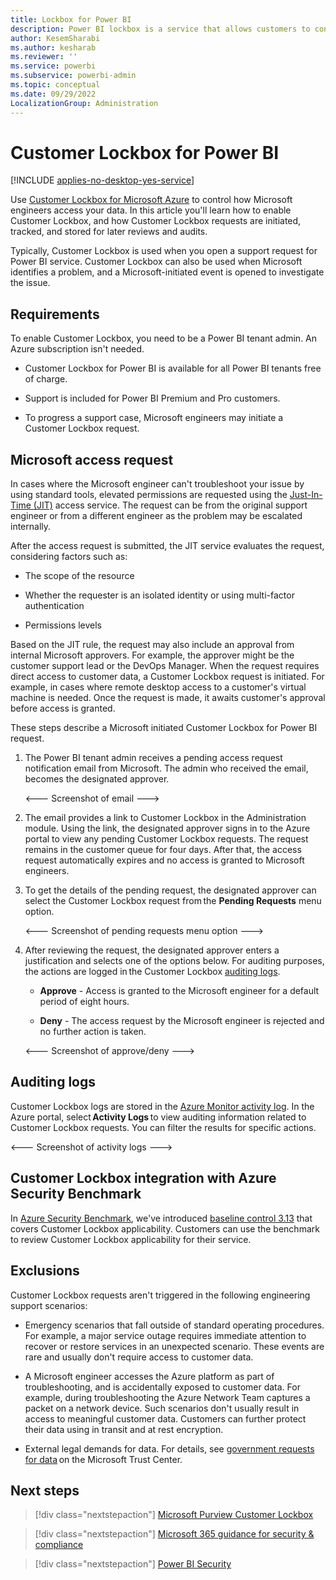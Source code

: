 ```yaml
---
title: Lockbox for Power BI
description: Power BI lockbox is a service that allows customers to control how Microsoft engineers access their data.
author: KesemSharabi
ms.author: kesharab
ms.reviewer: ''
ms.service: powerbi
ms.subservice: powerbi-admin
ms.topic: conceptual
ms.date: 09/29/2022
LocalizationGroup: Administration
---
```


# Customer Lockbox for Power BI

[!INCLUDE [applies-no-desktop-yes-service](../includes/applies-no-desktop-yes-service.md)]

Use [Customer Lockbox for Microsoft Azure](/azure/security/fundamentals/customer-lockbox-overview) to control how Microsoft engineers access your data. In this article you'll learn how to enable Customer Lockbox, and how Customer Lockbox requests are initiated, tracked, and stored for later reviews and audits.

Typically, Customer Lockbox is used when you open a support request for Power BI service. Customer Lockbox can also be used when Microsoft identifies a problem, and a Microsoft-initiated event is opened to investigate the issue.

## Requirements

To enable Customer Lockbox, you need to be a Power BI tenant admin. An Azure subscription isn't needed.

* Customer Lockbox for Power BI is available for all Power BI tenants free of charge.

* Support is included for Power BI Premium and Pro customers.

* To progress a support case, Microsoft engineers may initiate a Customer Lockbox request.

## Microsoft access request

In cases where the Microsoft engineer can't troubleshoot your issue by using standard tools, elevated permissions are requested using the [Just-In-Time (JIT)](/azure/azure-resource-manager/managed-applications/request-just-in-time-access) access service. The request can be from the original support engineer or from a different engineer as the problem may be escalated internally.

After the access request is submitted, the JIT service evaluates the request, considering factors such as:

* The scope of the resource

* Whether the requester is an isolated identity or using multi-factor authentication

* Permissions levels

Based on the JIT rule, the request may also include an approval from internal Microsoft approvers. For example, the approver might be the customer support lead or the DevOps Manager. When the request requires direct access to customer data, a Customer Lockbox request is initiated. For example, in cases where remote desktop access to a customer's virtual machine is needed. Once the request is made, it awaits customer's approval before access is granted.

These steps describe a Microsoft initiated Customer Lockbox for Power BI request.

1. The Power BI tenant admin receives a pending access request notification email from Microsoft. The admin who received the email, becomes the designated approver.

    <--- Screenshot of email --->

2. The email provides a link to Customer Lockbox in the Administration module. Using the link, the designated approver signs in to the Azure portal to view any pending Customer Lockbox requests. The request remains in the customer queue for four days. After that, the access request automatically expires and no access is granted to Microsoft engineers.

3. To get the details of the pending request, the designated approver can select the Customer Lockbox request from the **Pending Requests** menu option.

    <--- Screenshot of pending requests menu option --->

4. After reviewing the request, the designated approver enters a justification and selects one of the options below. For auditing purposes, the actions are logged in the Customer Lockbox [auditing logs](#auditing-logs).

    * **Approve** - Access is granted to the Microsoft engineer for a default period of eight hours.

    * **Deny** - The access request by the Microsoft engineer is rejected and no further action is taken.

    <--- Screenshot of approve/deny --->

## Auditing logs

Customer Lockbox logs are stored in the [Azure Monitor activity log](/azure/azure-monitor/essentials/activity-log?tabs=powershell). In the Azure portal, select **Activity Logs** to view auditing information related to Customer Lockbox requests. You can filter the results for specific actions.

<--- Screenshot of activity logs --->

## Customer Lockbox integration with Azure Security Benchmark

In [Azure Security Benchmark](/security/benchmark/azure/overview), we've introduced [baseline control 3.13](/security/benchmark/azure/security-control-identity-access-control#313-provide-microsoft-with-access-to-relevant-customer-data-during-support-scenarios) that covers Customer Lockbox applicability. Customers can use the benchmark to review Customer Lockbox applicability for their service.

## Exclusions

Customer Lockbox requests aren't triggered in the following engineering support scenarios:

* Emergency scenarios that fall outside of standard operating procedures. For example, a major service outage requires immediate attention to recover or restore services in an unexpected scenario. These events are rare and usually don't require access to customer data.

* A Microsoft engineer accesses the Azure platform as part of troubleshooting, and is accidentally exposed to customer data. For example, during troubleshooting the Azure Network Team captures a packet on a network device. Such scenarios don't usually result in access to meaningful customer data. Customers can further protect their data using in transit and at rest encryption.

* External legal demands for data. For details, see [government requests for data](https://www.microsoft.com/trust-center/?rtc=1) on the Microsoft Trust Center.

## Next steps

>[!div class="nextstepaction"]
>[Microsoft Purview Customer Lockbox](/compliance/customer-lockbox-requests?view=o365-worldwide)

>[!div class="nextstepaction"]
>[Microsoft 365 guidance for security & compliance](/office365/servicedescriptions/microsoft-365-service-descriptions/microsoft-365-tenantlevel-services-licensing-guidance/microsoft-365-security-compliance-licensing-guidance#microsoft-purview-customer-lockbox)

>[!div class="nextstepaction"]
>[Power BI Security](service-admin-power-bi-security.md)
